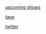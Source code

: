 [upcoming shows](shows)

[tape](https://www.youtube.com/watch?v=FsUnykuw06g)

[twitter](twitter.com/diyacomedy)
